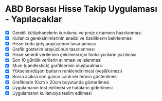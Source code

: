 # ABD Borsası Hisse Takip Uygulaması - Yapılacaklar

- [x] Gerekli kütüphanelerin kurulumu ve proje ortamının hazırlanması
- [x] Kullanıcı gereksinimlerinin analizi ve özelliklerin belirlenmesi
- [x] Hisse kodu giriş arayüzünün tasarlanması
- [x] Grafik gösterim arayüzünün tasarlanması
- [x] Hisse senedi verilerinin çekilmesi için fonksiyonların yazılması
- [x] Son 10 günlük verilerin alınması ve işlenmesi
- [x] Mum (candlestick) grafiklerinin oluşturulması
- [x] Yükselen/düşen barların renklendirilmesi (yeşil/kırmızı)
- [x] Borsa açıksa son günün canlı verilerinin gösterilmesi
- [x] Grafiklerin 10cm x 20cm boyutunda gösterilmesi
- [x] Uygulamanın test edilmesi ve hataların giderilmesi
- [x] Uygulamanın kullanıcıya teslim edilmesi
